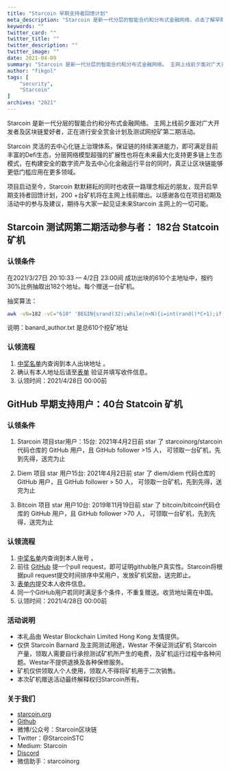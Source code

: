 ```yaml
---
title: "Starcoin 早期支持者回馈计划"
meta_description: "Starcoin 是新一代分层的智能合约和分布式金融网络，点击了解早期支持者回馈计划。"
keywords: ""
twitter_card: ""
twitter_title: ""
twitter_description: ""
twitter_image: ""
date: 2021-04-09
summary: "Starcoin 是新一代分层的智能合约和分布式金融网络。 主网上线前夕面对广大开发者及区块链爱好者，正在进行安全赏金计划及测试网挖矿第二期活动。"
author: "fikgol"
tags: [
    "security",
    "Starcoin"
]
archives: "2021"
---
```


Starcoin 是新一代分层的智能合约和分布式金融网络。 主网上线前夕面对广大开发者及区块链爱好者，正在进行安全赏金计划及测试网挖矿第二期活动。

Starcoin 灵活的去中心化链上治理体系，保证链的持续演进能力，即可满足目前丰富的Defi生态，分层网络模型超强的扩展性也将在未来最大化支持更多链上生态模式，在构建安全的数字资产及去中心化金融运行平台的同时，真正让区块链能够更低门槛应用在更多领域。

项目启动至今，Starcoin 默默耕耘的同时也收获一路理念相近的朋友，现开启早期支持者回馈计划，200
+台矿机将在主网上线前赠出。以感谢各位在项目初期及活动中的参与及建议，期待与大家一起见证未来Starcoin 主网上的一切可能。


## Starcoin 测试网第二期活动参与者： 182台 Statcoin 矿机

### 认领条件

在2021/3/27日 20:10:33  —  4/2日 23:00间 成功出块的610个主地址中，按约30%比例抽取出182个地址。每个赠送一台矿机。

抽奖算法：
```bash
awk -vN=182 -vC="610" 'BEGIN{srand(32);while(n<N){i=int(rand()*C+1);if(!(i in a)){a[i]++;n++}}}NR in a' banard_author.txt

```
说明：banard_author.txt 是总610个挖矿地址


### 认领流程

1. [中奖名单](https://shimo.im/sheets/kTYYPKXwxp8ykhjh/dU8KK/)内查询到本人出块地址 。
2. 确认有本人地址后请至[表单](https://wj.qq.com/s2/8295631/0c52) 验证并填写收件信息。
3. 认领时间：2021/4/28日 00:00前

## GitHub 早期支持用户：40台 Statcoin 矿机

### 认领条件

1. Starcoin 项目star用户：15台: 2021年4月2日前 star 了 starcoinorg/starcoin 代码仓库的 GitHub 用户，且 GitHub follower >15 人，
可领取一台矿机，先到先得，送完为止

2. Diem 项目 star 用户15台: 2021年4月2日前 star 了 diem/diem 代码仓库的 GitHub 用户，且 GitHub follower > 50 人，
可领取一台矿机，先到先得，送完为止

3. Bitcoin 项目 star 用户10台: 2019年11月19日前 star 了 bitcoin/bitcoin代码仓库的 GitHub 用户，且 GitHub follower >70 人，
可领取一台矿机，先到先得，送完为止


### 认领流程

1. [中奖名单](https://shimo.im/sheets/kTYYPKXwxp8ykhjh/dU8KK/)内查询到本人账号 。
2. 前往 [GitHub](https://github.com/starcoinorg/miner-claim) 提一个pull request，即可证明github账户真实性。Starcoin将根据pull request提交时间排序中奖用户，发放矿机奖励，送完即止。
3. [表单内](https://wj.qq.com/s2/8297465/91a4/)提交本人收件信息。
4. 同一个GitHub用户若同时满足多个条件，不重复赠送。收货地址需在中国。
5. 认领时间：2021/4/28日 00:00前


### 活动说明

* 本礼品由 Westar Blockchain Limited Hong Kong 友情提供。
* 仅供 Starcoin Barnard 及主网测试用途，Westar 不保证测试矿机 Starcoin 产量，领取人需要自行承担测试矿机所产生的电费，及矿机运行过程中各种问题。Westar不提供退换及各种保修服务。
* 矿机仅供领取人个人使用，领取人不得将矿机用于二次销售。
* 本次矿机赠送活动最终解释权归Starcoin所有。

### 关于我们

* [starcoin.org](https://starcoin.org)
* [Github](https://github.com/starcoinorg/starcoin)
* 微博/公众号：Starcoin区块链
* Twitter：@StarcoinSTC
* Medium: Starcoin
* [Discord](https://discord.gg/UkfNMCpU)
* 微信助手：starcoinorg
